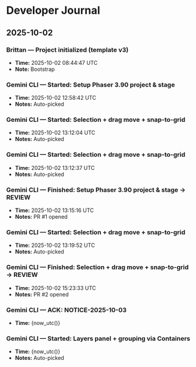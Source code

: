 # Developer Journal

## 2025-10-02
### Brittan — Project initialized (template v3)
- **Time:** 2025-10-02 08:44:47 UTC
- **Note:** Bootstrap

### Gemini CLI — Started: Setup Phaser 3.90 project & stage
- **Time:** 2025-10-02 12:58:42 UTC
- **Notes:** Auto-picked

### Gemini CLI — Started: Selection + drag move + snap-to-grid
- **Time:** 2025-10-02 13:12:04 UTC
- **Notes:** Auto-picked

### Gemini CLI — Started: Selection + drag move + snap-to-grid
- **Time:** 2025-10-02 13:12:37 UTC
- **Notes:** Auto-picked

### Gemini CLI — Finished: Setup Phaser 3.90 project & stage → REVIEW
- **Time:** 2025-10-02 13:15:16 UTC
- **Notes:** PR #1 opened

### Gemini CLI — Started: Selection + drag move + snap-to-grid
- **Time:** 2025-10-02 13:19:52 UTC
- **Notes:** Auto-picked

### Gemini CLI — Finished: Selection + drag move + snap-to-grid → REVIEW
- **Time:** 2025-10-02 15:23:33 UTC
- **Notes:** PR #2 opened
### Gemini CLI — ACK: NOTICE-2025-10-03
- **Time:** {now_utc()}

### Gemini CLI — Started: Layers panel + grouping via Containers
- **Time:** {now_utc()}
- **Notes:** Auto-picked

